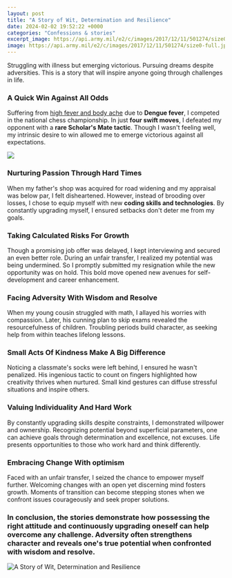 ```yaml
---
layout: post
title: "A Story of Wit, Determination and Resilience"
date: 2024-02-02 19:52:22 +0000
categories: "Confessions & stories"
excerpt_image: https://api.army.mil/e2/c/images/2017/12/11/501274/size0-full.jpg
image: https://api.army.mil/e2/c/images/2017/12/11/501274/size0-full.jpg
---
```


Struggling with illness but emerging victorious. Pursuing dreams despite adversities. This is a story that will inspire anyone going through challenges in life. 
### A Quick Win Against All Odds
Suffering from [high fever and body ache](https://fistore.mysenprints.com/collection/agostini) due to **Dengue fever**, I competed in the national chess championship. In just **four swift moves**, I defeated my opponent with a **rare Scholar's Mate tactic**. Though I wasn't feeling well, my intrinsic desire to win allowed me to emerge victorious against all expectations. 

![](https://i.ytimg.com/vi/kG5MKvTxVUI/maxresdefault.jpg)
### Nurturing Passion Through Hard Times 
When my father's shop was acquired for road widening and my appraisal was below par, I felt disheartened. However, instead of brooding over losses, I chose to equip myself with new **coding skills and technologies**. By constantly upgrading myself, I ensured setbacks don't deter me from my goals.
### Taking Calculated Risks For Growth
Though a promising job offer was delayed, I kept interviewing and secured an even better role. During an unfair transfer, I realized my potential was being undermined. So I promptly submitted my resignation while the new opportunity was on hold. This bold move opened new avenues for self-development and career enhancement.  
### Facing Adversity With Wisdom and Resolve
When my young cousin struggled with math, I allayed his worries with compassion. Later, his cunning plan to skip exams revealed the resourcefulness of children. Troubling periods build character, as seeking help from within teaches lifelong lessons.
### Small Acts Of Kindness Make A Big Difference 
Noticing a classmate's socks were left behind, I ensured he wasn't penalized. His ingenious tactic to count on fingers highlighted how creativity thrives when nurtured. Small kind gestures can diffuse stressful situations and inspire others.
### Valuing Individuality And Hard Work  
By constantly upgrading skills despite constraints, I demonstrated willpower and ownership. Recognizing potential beyond superficial parameters, one can achieve goals through determination and excellence, not excuses. Life presents opportunities to those who work hard and think differently.
### Embracing Change With optimism
Faced with an unfair transfer, I seized the chance to empower myself further. Welcoming changes with an open yet discerning mind fosters growth. Moments of transition can become stepping stones when we confront issues courageously and seek proper solutions.
### In conclusion, the stories demonstrate how possessing the right attitude and continuously upgrading oneself can help overcome any challenge. Adversity often strengthens character and reveals one's true potential when confronted with wisdom and resolve.
![A Story of Wit, Determination and Resilience](https://api.army.mil/e2/c/images/2017/12/11/501274/size0-full.jpg)